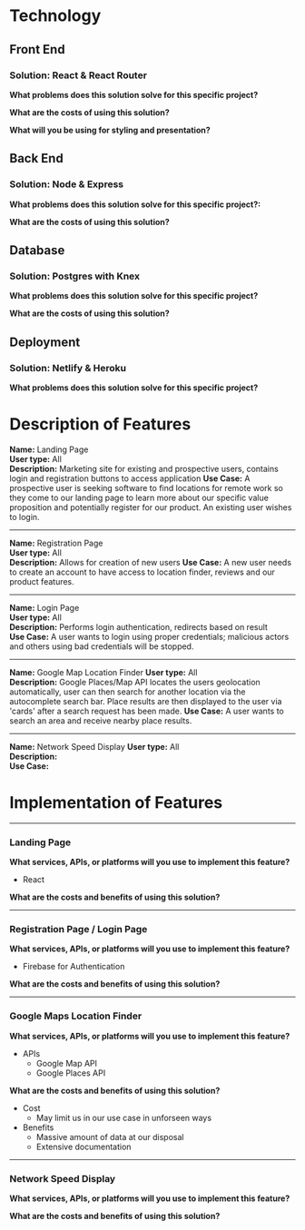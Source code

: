 # Technology

## Front End

### Solution: React & React Router  
**What problems does this solution solve for this specific project?**





**What are the costs of using this solution?**



**What will you be using for styling and presentation?**  


## Back End

### Solution: Node & Express  
**What problems does this solution solve for this specific project?:**


**What are the costs of using this solution?**  


## Database

### Solution: Postgres with Knex  
**What problems does this solution solve for this specific project?**  

**What are the costs of using this solution?**  


## Deployment

### Solution: Netlify & Heroku  
**What problems does this solution solve for this specific project?**



# Description of Features  

**Name:** ​Landing Page  
**User type:** ​All  
**Description:** Marketing site for existing and prospective users, contains login and registration
buttons to access application
**Use Case:** A prospective user is seeking software to find locations for remote work so they come to our landing
page to learn more about our specific value proposition and potentially register for our product.
An existing user wishes to login.  

---

**Name:** ​Registration Page  
**User type:** ​All  
**Description:** Allows for creation of new users
**Use Case:** ​A new user needs to create an account to have access to location finder, reviews and our product features.

---

**Name:** ​Login Page  
**User type:** ​All  
**Description:** Performs login authentication, redirects based on result  
**Use Case:** A user wants to login using proper credentials; malicious actors and others using
bad credentials will be stopped.  

---

**Name:** ​Google Map Location Finder
**User type:** ​All  
**Description:** Google Places/Map API locates the users geolocation automatically, user can then search for another location via the autocomplete search bar. Place results are then displayed to the user via 'cards' after a search request has been made.
**Use Case:** A user wants to search an area and receive nearby place results.

---

**Name:** ​Network Speed Display
**User type:** ​All  
**Description:**  
**Use Case:** 

# Implementation of Features
---
### ​Landing Page  

**What services, APIs, or platforms will you use to implement this feature?**  
- React

**What are the costs and benefits of using this solution?**  



---
### ​Registration Page / Login Page
**What services, APIs, or platforms will you use to implement this feature?**  
- Firebase for Authentication    

**What are the costs and benefits of using this solution?**  

---
### ​Google Maps Location Finder
**What services, APIs, or platforms will you use to implement this feature?**
- APIs
  - Google Map API
  - Google Places API

**What are the costs and benefits of using this solution?**  
- Cost
  - May limit us in our use case in unforseen ways 
- Benefits
  - Massive amount of data at our disposal
  - Extensive documentation 
---
### ​Network Speed Display
**What services, APIs, or platforms will you use to implement this feature?**  


**What are the costs and benefits of using this solution?**  
